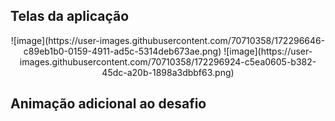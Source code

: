 ## Telas da aplicação
<div align="center">
![image](https://user-images.githubusercontent.com/70710358/172296646-c89eb1b0-0159-4911-ad5c-5314deb673ae.png)
![image](https://user-images.githubusercontent.com/70710358/172296924-c5ea0605-b382-45dc-a20b-1898a3dbbf63.png)
</div>

## Animação adicional ao desafio
